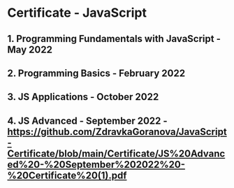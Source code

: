 #  Certificate - JavaScript

## 1. Programming Fundamentals with JavaScript - May 2022 
## 2. Programming Basics - February 2022 
## 3. JS Applications - October 2022 
## 4. JS Advanced - September 2022 -https://github.com/ZdravkaGoranova/JavaScript-Certificate/blob/main/Certificate/JS%20Advanced%20-%20September%202022%20-%20Certificate%20(1).pdf
